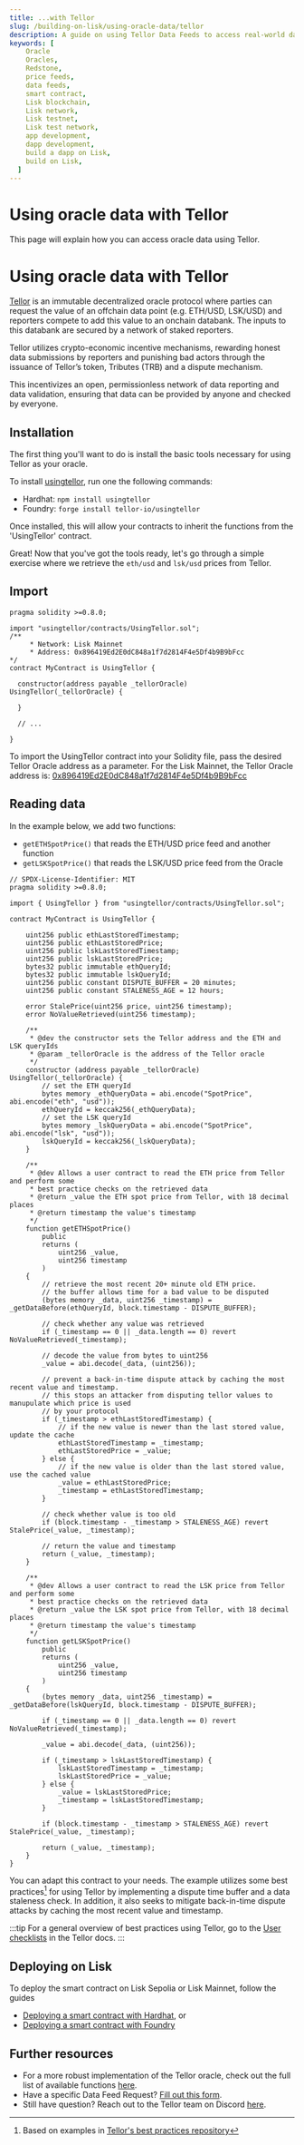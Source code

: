 ```yaml
---
title: ...with Tellor
slug: /building-on-lisk/using-oracle-data/tellor
description: A guide on using Tellor Data Feeds to access real-world data such as asset prices, directly from your smart contracts on the Lisk blockchain.
keywords: [
    Oracle
    Oracles,
    Redstone,
    price feeds,
    data feeds,
    smart contract,
    Lisk blockchain,
    Lisk network,
    Lisk testnet,
    Lisk test network,
    app development,
    dapp development,
    build a dapp on Lisk,
    build on Lisk,
  ]
---
```


# Using oracle data with Tellor
This page will explain how you can access oracle data using Tellor.

# Using oracle data with Tellor
[Tellor](https://tellor.io/) is an immutable decentralized oracle protocol where parties can request the value of an offchain data point (e.g. ETH/USD, LSK/USD) and reporters compete to add this value to an onchain databank.
The inputs to this databank are secured by a network of staked reporters.

Tellor utilizes crypto-economic incentive mechanisms, rewarding honest data submissions by reporters and punishing bad actors through the issuance of Tellor’s token, Tributes (TRB) and a dispute mechanism.

This incentivizes an open, permissionless network of data reporting and data validation, ensuring that data can be provided by anyone and checked by everyone.

## Installation
The first thing you'll want to do is install the basic tools necessary for using Tellor as your oracle.

To install [usingtellor](https://github.com/tellor-io/usingtellor), run one the following commands:

- Hardhat: `npm install usingtellor`
- Foundry: `forge install tellor-io/usingtellor`

Once installed, this will allow your contracts to inherit the functions from the 'UsingTellor' contract.

Great! Now that you've got the tools ready, let's go through a simple exercise where we retrieve the `eth/usd` and `lsk/usd` prices from Tellor.

## Import

```solidity
pragma solidity >=0.8.0;

import "usingtellor/contracts/UsingTellor.sol";
/**
     * Network: Lisk Mainnet
     * Address: 0x896419Ed2E0dC848a1f7d2814F4e5Df4b9B9bFcc
*/
contract MyContract is UsingTellor {

  constructor(address payable _tellorOracle) UsingTellor(_tellorOracle) {

  }

  // ...

}
```

To import the UsingTellor contract into your Solidity file, pass the desired Tellor Oracle address as a parameter. 
For the Lisk Mainnet, the Tellor Oracle address is: [0x896419Ed2E0dC848a1f7d2814F4e5Df4b9B9bFcc](https://blockscout.lisk.com/address/0x896419Ed2E0dC848a1f7d2814F4e5Df4b9B9bFcc)

## Reading data

In the example below, we add two functions:

- `getETHSpotPrice()` that reads the ETH/USD price feed and another function 
- `getLSKSpotPrice()` that reads the LSK/USD price feed from the Oracle

```solidity
// SPDX-License-Identifier: MIT
pragma solidity >=0.8.0;

import { UsingTellor } from "usingtellor/contracts/UsingTellor.sol";

contract MyContract is UsingTellor {

    uint256 public ethLastStoredTimestamp;
    uint256 public ethLastStoredPrice;
    uint256 public lskLastStoredTimestamp;
    uint256 public lskLastStoredPrice;
    bytes32 public immutable ethQueryId;
    bytes32 public immutable lskQueryId;
    uint256 public constant DISPUTE_BUFFER = 20 minutes;
    uint256 public constant STALENESS_AGE = 12 hours;

    error StalePrice(uint256 price, uint256 timestamp);
    error NoValueRetrieved(uint256 timestamp);

    /** 
     * @dev the constructor sets the Tellor address and the ETH and LSK queryIds
     * @param _tellorOracle is the address of the Tellor oracle
     */
    constructor (address payable _tellorOracle) UsingTellor(_tellorOracle) {
        // set the ETH queryId
        bytes memory _ethQueryData = abi.encode("SpotPrice", abi.encode("eth", "usd"));
        ethQueryId = keccak256(_ethQueryData);
        // set the LSK queryId
        bytes memory _lskQueryData = abi.encode("SpotPrice", abi.encode("lsk", "usd"));
        lskQueryId = keccak256(_lskQueryData);
    }

    /** 
     * @dev Allows a user contract to read the ETH price from Tellor and perform some 
     * best practice checks on the retrieved data
     * @return _value the ETH spot price from Tellor, with 18 decimal places
     * @return timestamp the value's timestamp
     */
    function getETHSpotPrice()
        public
        returns (
            uint256 _value,
            uint256 timestamp
        )
    {
        // retrieve the most recent 20+ minute old ETH price. 
        // the buffer allows time for a bad value to be disputed
        (bytes memory _data, uint256 _timestamp) = _getDataBefore(ethQueryId, block.timestamp - DISPUTE_BUFFER);

        // check whether any value was retrieved
        if (_timestamp == 0 || _data.length == 0) revert NoValueRetrieved(_timestamp);

        // decode the value from bytes to uint256
        _value = abi.decode(_data, (uint256));

        // prevent a back-in-time dispute attack by caching the most recent value and timestamp.
        // this stops an attacker from disputing tellor values to manupulate which price is used 
        // by your protocol
        if (_timestamp > ethLastStoredTimestamp) {
            // if the new value is newer than the last stored value, update the cache
            ethLastStoredTimestamp = _timestamp;
            ethLastStoredPrice = _value;
        } else {
            // if the new value is older than the last stored value, use the cached value
            _value = ethLastStoredPrice;
            _timestamp = ethLastStoredTimestamp;
        }

        // check whether value is too old
        if (block.timestamp - _timestamp > STALENESS_AGE) revert StalePrice(_value, _timestamp);

        // return the value and timestamp
        return (_value, _timestamp);
    }

    /** 
     * @dev Allows a user contract to read the LSK price from Tellor and perform some 
     * best practice checks on the retrieved data
     * @return _value the LSK spot price from Tellor, with 18 decimal places
     * @return timestamp the value's timestamp
     */
    function getLSKSpotPrice()
        public
        returns (
            uint256 _value,
            uint256 timestamp
        )
    {
        (bytes memory _data, uint256 _timestamp) = _getDataBefore(lskQueryId, block.timestamp - DISPUTE_BUFFER);

        if (_timestamp == 0 || _data.length == 0) revert NoValueRetrieved(_timestamp);

        _value = abi.decode(_data, (uint256));

        if (_timestamp > lskLastStoredTimestamp) {
            lskLastStoredTimestamp = _timestamp;
            lskLastStoredPrice = _value;
        } else {
            _value = lskLastStoredPrice;
            _timestamp = lskLastStoredTimestamp;
        }

        if (block.timestamp - _timestamp > STALENESS_AGE) revert StalePrice(_value, _timestamp);

        return (_value, _timestamp);
    }
}
```

You can adapt this contract to your needs.
The example utilizes some best practices[^1] for using Tellor by implementing a dispute time buffer and a data staleness check.
In addition, it also seeks to mitigate back-in-time dispute attacks by caching the most recent value and timestamp.

[^1]: Based on examples in [Tellor's best practices repository](https://github.com/tellor-io/best-practices-user/tree/main)

:::tip
For a general overview of best practices using Tellor, go to the [User checklists](https://docs.tellor.io/tellor/getting-data/user-checklists) in the Tellor docs.
:::

## Deploying on Lisk

To deploy the smart contract on Lisk Sepolia or Lisk Mainnet, follow the guides 

- [Deploying a smart contract with Hardhat](../deploying-smart-contract/with-Hardhat), or
- [Deploying a smart contract with Foundry](../deploying-smart-contract/with-Foundry)

## Further resources

- For a more robust implementation of the Tellor oracle, check out the full list of available functions [here](https://github.com/tellor-io/usingtellor/blob/master/README.md).
- Have a specific Data Feed Request? [Fill out this form](https://github.com/tellor-io/dataSpecs/issues/new?assignees=&labels=&template=new_query_type.yaml&title=%5BNew+Data+Request+Form%5D%3A+).
- Still have question? Reach out to the Tellor team on Discord [here](https://discord.gg/tellor).